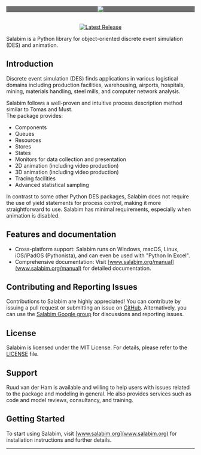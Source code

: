 <div style="background-color: #707070; text-align: center;">
  <img src="https://www.salabim.org/wp-content/uploads/2018/09/cropped-salabim-logo-red-black-with-payoff-e1536663466315.png" />
</div>
</br>
<div style="text-align: center;">

  [![Latest Release](https://img.shields.io/badge/Latest%20Version-24.0.2-blue?logo=github)](https://github.com/salabim/salabim/changelog.txt)

</div>

Salabim is a Python library for object-oriented discrete event simulation (DES) and animation.

## Introduction

Discrete event simulation (DES) finds applications in various logistical domains including production facilities, warehousing, airports, hospitals, mining, materials handling, steel mills, and computer network analysis.

Salabim follows a well-proven and intuitive process description method similar to Tomas and Must.</br>The package provides:

- Components
- Queues
- Resources
- Stores
- States
- Monitors for data collection and presentation
- 2D animation (including video production)
- 3D animation (including video production)
- Tracing facilities
- Advanced statistical sampling

In contrast to some other Python DES packages, Salabim does not require the use of yield statements for process control, making it more straightforward to use. Salabim has minimal requirements, especially when animation is disabled.

## Features and documentation

- Cross-platform support: Salabim runs on Windows, macOS, Linux, iOS/iPadOS (Pythonista), and can even be used with "Python In Excel".
- Comprehensive documentation: Visit [www.salabim.org/manual](www.salabim.org/manual) for detailed documentation.

## Contributing and Reporting Issues

Contributions to Salabim are highly appreciated! You can contribute by issuing a pull request or submitting an issue on [GitHub](https://github.com/salabim/salabim). Alternatively, you can use the [Salabim Google group](https://groups.google.com/g/salabim) for discussions and reporting issues.

## License

Salabim is licensed under the MIT License. For details, please refer to the [LICENSE](LICENSE) file.

## Support

Ruud van der Ham is available and willing to help users with issues related to the package and modeling in general. He also provides services such as code and model reviews, consultancy, and training.

## Getting Started

To start using Salabim, visit [www.salabim.org](www.salabim.org) for installation instructions and further details.

---
